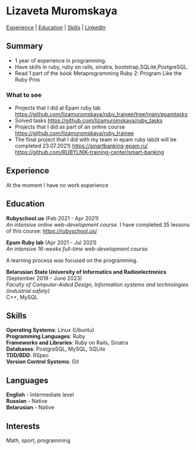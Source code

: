 # Lizaveta Muromskaya #

[Experience](#experience) | [Education](#education) | [Skills](#skills) | [LinkedIn](https://www.linkedin.com/in/lizaveta-muromskaya)


## Summary ##
- 1 year of experience in programming.
- Have skills in ruby, ruby on rails, sinatra, bootstrap,SQLite,PostgreSQL.
- Read 1 part of the book Metaprogramming Ruby 2: Program Like the Ruby Pros

### What to see ###
- Projects that I did at Epam ruby lab
https://github.com/lizamuromskaya/ruby_trainee/tree/main/epamtasks
- Solved tasks
https://github.com/lizamuromskaya/ruby_tasks
- Projects that I did as part of an online course
https://github.com/lizamuromskaya/ruby_trainee 
- The final project that I did with my team in epam ruby lab(it will be completed 23.07.2021)
https://smartbanking-epam.ru/
https://github.com/RUBYLNIK-training-center/smart-banking


## Experience ##

At the moment I have no work experience

## Education ##

**Rubyschool.us** (Feb 2021 - Apr 2021)\
*An intensive online web-development course.*
I have completed 35 lessons of this course: https://rubyschool.us/

**Epam Ruby lab** (Apr 2021 - Jul 2021)\
*An intensive 16-weeks full-time web-development course.*

A learning process was focused on the programming.

**Belarusian State University of Informatics and Radioelectronics** (September 2019 - June 2023)\
*Faculty of Computer-Aided Design, Information systems and technologies (industrial safety)*\
С++, MySQL

## Skills ##

**Operating Systems**: Linux (Ubuntu)\
**Programming Languages**: Ruby\
**Frameworks and Libraries**: Ruby on Rails, Sinatra\
**Databases**: PostgreSQL, MySQL, SQLite\
**TDD/BDD**: RSpec\
**Version Control Systems**: Git

## Languages ##

**English** - Intermediate level\
**Russian** - Native\
**Belarusian** - Native

## Interests ##

Math, sport, programming
